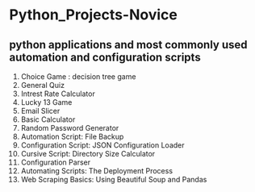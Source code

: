 # Python_Projects-Novice
## python applications and most commonly used automation and configuration scripts

1. Choice Game : decision tree game
2. General Quiz
3. Intrest Rate Calculator
4. Lucky 13 Game 
5. Email Slicer
6. Basic Calculator
7. Random Password Generator
8. Automation Script: File Backup
9. Configuration Script: JSON Configuration Loader
10. Cursive Script: Directory Size Calculator
11. Configuration Parser
12. Automating Scripts: The Deployment Process
13. Web Scraping Basics: Using Beautiful Soup and Pandas 

